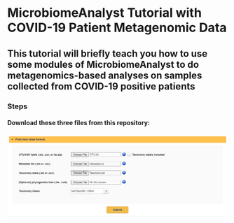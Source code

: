 # MicrobiomeAnalyst Tutorial with COVID-19 Patient Metagenomic Data
## This tutorial will briefly teach you how to use some modules of MicrobiomeAnalyst to do metagenomics-based analyses on samples collected from COVID-19 positive patients
### Steps
#### Download these three files from this repository: 
![Text File inputs](images/MA1.png)
